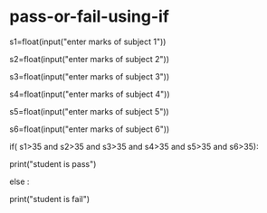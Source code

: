# pass-or-fail-using-if

s1=float(input("enter marks of subject 1"))

s2=float(input("enter marks of subject 2"))

s3=float(input("enter marks of subject 3"))

s4=float(input("enter marks of subject 4"))

s5=float(input("enter marks of subject 5"))

s6=float(input("enter marks of subject 6"))

if( s1>35 and s2>35 and s3>35 and s4>35 and s5>35 and s6>35):

  print("student is pass")

else :

  print("student is fail")
